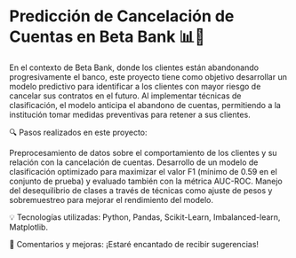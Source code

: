 # Predicción de Cancelación de Cuentas en Beta Bank 📊💼
En el contexto de Beta Bank, donde los clientes están abandonando progresivamente el banco, este proyecto tiene como objetivo desarrollar un modelo predictivo para identificar a los clientes con mayor riesgo de cancelar sus contratos en el futuro. Al implementar técnicas de clasificación, el modelo anticipa el abandono de cuentas, permitiendo a la institución tomar medidas preventivas para retener a sus clientes.

🔍 Pasos realizados en este proyecto:

Preprocesamiento de datos sobre el comportamiento de los clientes y su relación con la cancelación de cuentas.
Desarrollo de un modelo de clasificación optimizado para maximizar el valor F1 (mínimo de 0.59 en el conjunto de prueba) y evaluado también con la métrica AUC-ROC.
Manejo del desequilibrio de clases a través de técnicas como ajuste de pesos y sobremuestreo para mejorar el rendimiento del modelo.

💡 Tecnologías utilizadas: Python, Pandas, Scikit-Learn, Imbalanced-learn, Matplotlib.

📩 Comentarios y mejoras: ¡Estaré encantado de recibir sugerencias!
